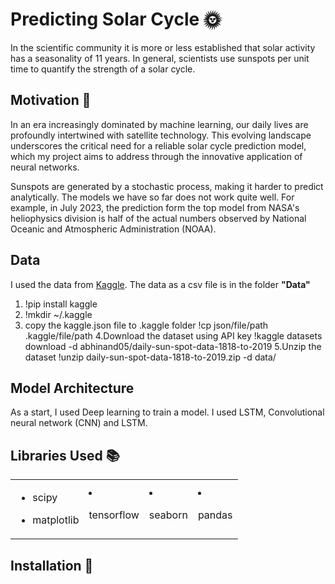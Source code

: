 # Predicting Solar Cycle 🌞
In the scientific community it is more or less established that solar activity has a seasonality of 11 years. In general, scientists use sunspots per unit time to quantify the strength of a solar cycle. 

## Motivation 🚀

In an era increasingly dominated by machine learning, our daily lives are profoundly intertwined with satellite technology. This evolving landscape underscores the critical need for a reliable solar cycle prediction model, which my project aims to address through the innovative application of neural networks.

Sunspots are generated by a stochastic process, making it harder to predict analytically. The models we have so far does not work quite well. For example, in July 2023, the prediction form the top model from NASA's heliophysics division is half of the actual numbers observed by National Oceanic and Atmospheric Administration (NOAA). 

## Data
I used the data from  [Kaggle](https://www.kaggle.com/datasets/abhinand05/daily-sun-spot-data-1818-to-2019). 
The data as a csv file is in the folder **"Data"**

1. !pip install kaggle
2. !mkdir ~/.kaggle
3. copy the kaggle.json file to .kaggle folder
!cp json/file/path .kaggle/file/path
4.Download the dataset using API key
!kaggle datasets download -d abhinand05/daily-sun-spot-data-1818-to-2019
5.Unzip the dataset
!unzip daily-sun-spot-data-1818-to-2019.zip -d data/

## Model Architecture
As a start, I used Deep learning to train a model. I used LSTM, Convolutional neural network (CNN) and LSTM.

## Libraries Used 📚
<table>
<tr>
  <td>

- scipy
- matplotlib

  </td>
  <td>

- tensorflow

  </td>
  <td>

- seaborn

  </td>
  <td>

- pandas

  </td>
</tr>
</table>


## Installation 🔧
